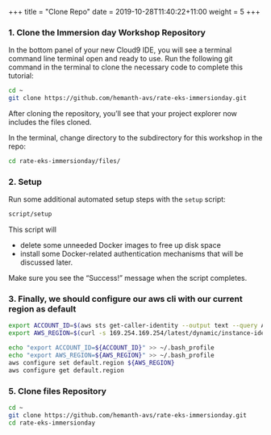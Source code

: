 +++
title = "Clone Repo"
date = 2019-10-28T11:40:22+11:00
weight = 5
+++

### 1. Clone the Immersion day Workshop Repository

In the bottom panel of your new Cloud9 IDE, you will see a terminal command line terminal open and ready to use. Run the following git command in the terminal to clone the necessary code to complete this tutorial:

```bash
cd ~
git clone https://github.com/hemanth-avs/rate-eks-immersionday.git
```

After cloning the repository, you’ll see that your project explorer now includes the files cloned.

In the terminal, change directory to the subdirectory for this workshop in the repo:

```bash
cd rate-eks-immersionday/files/
```

### 2. Setup

Run some additional automated setup steps with the `setup` script:

```bash
script/setup
```

This script will

* delete some unneeded Docker images to free up disk space
* install some Docker-related authentication mechanisms that will be discussed later.

Make sure you see the “Success!” message when the script completes.

[//]: # (populate a DynamoDB table with some seed data, upload site assets to S3, and)

### 3. Finally, we should configure our aws cli with our current region as default

```bash
export ACCOUNT_ID=$(aws sts get-caller-identity --output text --query Account)
export AWS_REGION=$(curl -s 169.254.169.254/latest/dynamic/instance-identity/document | jq -r '.region')

echo "export ACCOUNT_ID=${ACCOUNT_ID}" >> ~/.bash_profile
echo "export AWS_REGION=${AWS_REGION}" >> ~/.bash_profile
aws configure set default.region ${AWS_REGION}
aws configure get default.region
```

### 5. Clone files Repository

```bash
cd ~
git clone https://github.com/hemanth-avs/rate-eks-immersionday.git
cd rate-eks-immersionday
```
